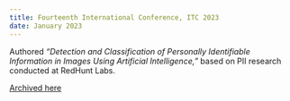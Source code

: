 ```yaml
---
title: Fourteenth International Conference, ITC 2023
date: January 2023
---
```


Authored _“Detection and Classification of Personally Identifiable Information in Images Using Artificial Intelligence,”_ based on PII research conducted at RedHunt Labs. 

[Archived here](assets/Detection_and_Classification_of_PII_research.pdf)